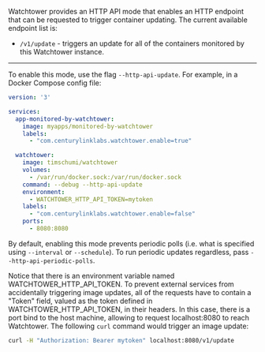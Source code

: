 Watchtower provides an HTTP API mode that enables an HTTP endpoint that can be requested to trigger container updating. The current available endpoint list is:

-   `/v1/update` - triggers an update for all of the containers monitored by this Watchtower instance.

---

To enable this mode, use the flag `--http-api-update`. For example, in a Docker Compose config file:

```yaml
version: '3'

services:
  app-monitored-by-watchtower:
    image: myapps/monitored-by-watchtower
    labels:
      - "com.centurylinklabs.watchtower.enable=true"

  watchtower:
    image: timschumi/watchtower
    volumes:
      - /var/run/docker.sock:/var/run/docker.sock
    command: --debug --http-api-update
    environment:
      - WATCHTOWER_HTTP_API_TOKEN=mytoken
    labels:
      - "com.centurylinklabs.watchtower.enable=false"
    ports:
      - 8080:8080
```

By default, enabling this mode prevents periodic polls (i.e. what is specified using `--interval` or `--schedule`). To run periodic updates regardless, pass `--http-api-periodic-polls`.

Notice that there is an environment variable named WATCHTOWER_HTTP_API_TOKEN. To prevent external services from accidentally triggering image updates, all of the requests have to contain a "Token" field, valued as the token defined in WATCHTOWER_HTTP_API_TOKEN, in their headers. In this case, there is a port bind to the host machine, allowing to request localhost:8080 to reach Watchtower. The following `curl` command would trigger an image update:

```bash
curl -H "Authorization: Bearer mytoken" localhost:8080/v1/update
```
